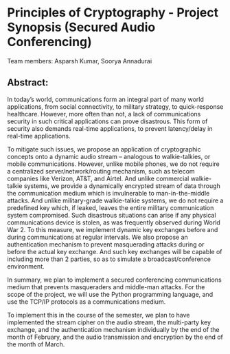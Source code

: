 Principles of Cryptography - Project Synopsis (Secured Audio Conferencing)
===

Team members:
    Asparsh Kumar,
    Soorya Annadurai

Abstract:
---
In today’s world, communications form an integral part of many world applications, from social connectivity, to military strategy, to quick-response healthcare. However, more often than not, a lack of communications security in such critical applications can prove disastrous. This form of security also demands real-time applications, to prevent latency/delay in real-time applications.

To mitigate such issues, we propose an application of cryptographic concepts onto a dynamic audio stream – analogous to walkie-talkies, or mobile communications. However, unlike mobile phones, we do not require a centralized server/network/routing mechanism, such as telecom companies like Verizon, AT&T, and Airtel. And unlike commercial walkie-talkie systems, we provide a dynamically encrypted stream of data through the communication medium which is invulnerable to man-in-the-middle attacks. And unlike military-grade walkie-talkie systems, we do not require a predefined key which, if leaked, leaves the entire military communication system compromised. Such disastrous situations can arise if any physical communications device is stolen, as was frequently observed during World War 2. To this measure, we implement dynamic key exchanges before and during communications at regular intervals. We also propose an authentication mechanism to prevent masquerading attacks during or before the actual key exchange. And such key exchanges will be capable of including more than 2 parties, so as to simulate a broadcast/conference environment.

In summary, we plan to implement a secured conferencing communications medium that prevents masqueraders and middle-man attacks. For the scope of the project, we will use the Python programming language, and use the TCP/IP protocols as a communications medium.

To implement this in the course of the semester, we plan to have implemented the stream cipher on the audio stream, the multi-party key exchange, and the authentication mechanism individually by the end of the month of February, and the audio transmission and encryption by the end of the month of March.
